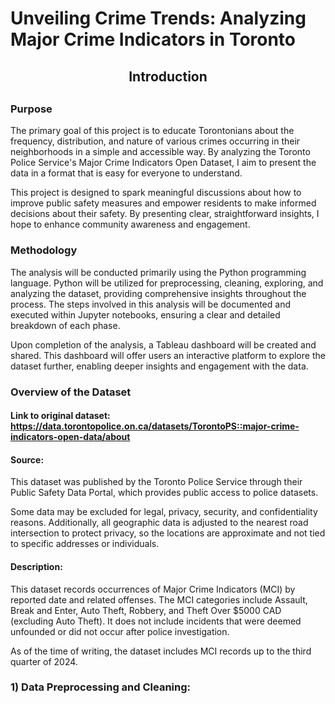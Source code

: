 # Unveiling Crime Trends: Analyzing Major Crime Indicators in Toronto

<div align="center"> <h2>Introduction<h2> </div>

### Purpose
The primary goal of this project is to educate Torontonians about the frequency, distribution, and nature of various crimes occurring in their neighborhoods in a simple and accessible way. By analyzing the Toronto Police Service's Major Crime Indicators Open Dataset, I aim to present the data in a format that is easy for everyone to understand.

This project is designed to spark meaningful discussions about how to improve public safety measures and empower residents to make informed decisions about their safety. By presenting clear, straightforward insights, I hope to enhance community awareness and engagement.

### Methodology
The analysis will be conducted primarily using the Python programming language. Python will be utilized for preprocessing, cleaning, exploring, and analyzing the dataset, providing comprehensive insights throughout the process. The steps involved in this analysis will be documented and executed within Jupyter notebooks, ensuring a clear and detailed breakdown of each phase.

Upon completion of the analysis, a Tableau dashboard will be created and shared. This dashboard will offer users an interactive platform to explore the dataset further, enabling deeper insights and engagement with the data. 

### Overview of the Dataset
#### Link to original dataset: https://data.torontopolice.on.ca/datasets/TorontoPS::major-crime-indicators-open-data/about

#### Source: 
This dataset was published by the Toronto Police Service through their Public Safety Data Portal, which provides public access to police datasets.

Some data may be excluded for legal, privacy, security, and confidentiality reasons. Additionally, all geographic data is adjusted to the nearest road intersection to protect privacy, so the locations are approximate and not tied to specific addresses or individuals. 

#### Description:
This dataset records occurrences of Major Crime Indicators (MCI) by reported date and related offenses. The MCI categories include Assault, Break and Enter, Auto Theft, Robbery, and Theft Over $5000 CAD (excluding Auto Theft). It does not include incidents that were deemed unfounded or did not occur after police investigation.

As of the time of writing, the dataset includes MCI records up to the third quarter of 2024.

### 1) Data Preprocessing and Cleaning:




